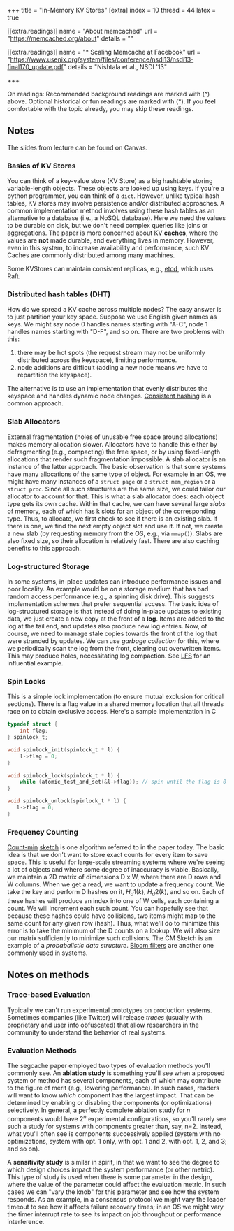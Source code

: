 +++
title = "In-Memory KV Stores"
[extra]
index = 10
thread = 44
latex = true

[[extra.readings]]
name = "About memcached"
url = "https://memcached.org/about"
details = ""

[[extra.readings]]
name = "* Scaling Memcache at Facebook"
url = "https://www.usenix.org/system/files/conference/nsdi13/nsdi13-final170_update.pdf"
details = "Nishtala et al., NSDI '13"

+++

On readings:
Recommended background readings are marked with (^) above. Optional historical or fun readings are marked with (*). 
If you feel comfortable with the topic already, you may skip these readings. 

## Notes
The slides from lecture can be found on Canvas.

### Basics of KV Stores

You can think of a key-value store (KV Store) as a big hashtable storing variable-length objects. These objects are looked up using keys. 
If you're a python programmer, you can think of a `dict`. However, unlike typical hash tables, KV stores may involve persistence
and/or distributed approaches. A common implementation method involves using these hash tables as an alternative to a database (i.e., a NoSQL database). 
Here we need the values to be durable on disk, but we don't need complex queries like joins or aggregations. The paper is more concerned
about KV __caches__, where the values are **not** made durable, and everything lives in memory. However, even in this system, to increase
availability and performance, such KV Caches are commonly distributed among many machines. 

Some KVStores can maintain consistent replicas, e.g., [etcd](https://etcd.io/), which uses Raft. 

### Distributed hash tables (DHT)
How do we spread a KV cache across multiple nodes? The easy answer is to just partition your key space. Suppose we use English given names as keys.
We might say node 0 handles names starting with "A-C", node 1 handles names starting with "D-F", and so on. There are two problems with this:
1. there may be hot spots (the request stream may not be uniformly distributed across the keyspace), limiting performance. 
2. node additions are difficult (adding a new node means we have to repartition the keyspace). 

The alternative is to use an implementation that evenly distributes the keyspace and handles dynamic node changes. [Consistent hashing](https://www.cs.princeton.edu/courses/archive/fall09/cos518/papers/chash.pdf) is a common approach. 

### Slab Allocators

External fragmentation (holes of unusable free space around allocations) makes memory allocation slower. Allocators
have to handle this either by defragmenting (e.g., compacting) the free space, or by using fixed-length allocations that
render such fragmentation impossible. A slab allocator is an instance of the latter approach. The basic observation is
that some systems have many allocations of the same type of object. For example in an OS, we might have many instances
of a `struct page` or a `struct mem_region` or a `struct proc`. Since all such structures are the same size, we could
tailor our allocator to account for that. This is what a slab allocator does: each object type gets its own cache.
Within that cache, we can have several large _slabs_ of memory, each of which has k slots for an object of the
corresponding type. Thus, to allocate, we first check to see if there is an existing slab. If there is one, we
find the next empty object slot and use it. If not, we create a new slab (by requesting memory from the OS, e.g., via `mmap()`). 
Slabs are also fixed size, so their allocation is relatively fast. There are also caching benefits to this approach. 

### Log-structured Storage

In some systems, in-place updates can introduce performance issues and poor locality. An example would be on a storage
medium that has bad random access performance (e.g., a spinning disk drive). This suggests implementation schemes that
prefer sequential access. The basic idea of log-structured storage is that instead of doing in-place updates to existing data,
we just create a new copy at the front of a __log__. Items are added to the log at the tail end, and updates also produce new log entries. 
Now, of course, we need to manage stale copies towards the front of the log that were stranded by updates. We can
use _garbage collection_ for this, where we periodically scan the log from the front, clearing out overwritten items. 
This may produce holes, necessitating log compaction. See [LFS](https://pages.cs.wisc.edu/~remzi/OSTEP/file-lfs.pdf) for an influential example. 


### Spin Locks
This is a simple lock implementation (to ensure mutual exclusion for critical sections).
There is a flag value in a shared memory location that all threads race on to obtain exclusive access. Here's a sample
implementation in C

```C
typedef struct {
    int flag;
} spinlock_t;

void spinlock_init(spinlock_t * l) {
    l->flag = 0;
}

void spinlock_lock(spinlock_t * l) {
    while (atomic_test_and_set(&l->flag)); // spin until the flag is 0 using atomics
}

void spinlock_unlock(spinlock_t * l) {
   l->flag = 0;
}
```

### Frequency Counting

[Count-min](https://redis.io/blog/count-min-sketch-the-art-and-science-of-estimating-stuff/)
[sketch](https://dsf.berkeley.edu/cs286/papers/countmin-latin2004.pdf) is one
algorithm referred to in the paper today. The basic idea is that we don't want to
store exact counts for every item to save space. This is useful for large-scale streaming
systems where we're seeing a lot of objects and where some degree of inaccuracy is viable. Basically, we maintain a 2D
matrix of dimensions D x W, where there are D rows and W columns. When we get
a read, we want to update a frequency count. We take the key and perform
D hashes on it, $H_d1(k)$, $H_d2(k)$, and so on. Each of these hashes will
produce an index into one of W cells, each containing a count. We will
increment each such count. You can hopefully see that because these hashes
could have collisions, two items might map to the same count for any given row
(hash). Thus, what we'll do to minimize this error is to take the minimum of
the D counts on a lookup. We will also size our matrix sufficiently to minimize
such collisions. The CM Sketch is an example of a _probabalistic data
structure_. [Bloom filters](https://en.wikipedia.org/wiki/Bloom_filter) are
another one commonly used in systems. 

## Notes on methods

### Trace-based Evaluation
Typically we can't run experimental prototypes on production systems. Sometimes companies (like Twitter) will 
release _traces_ (usually with proprietary and user info obfuscated) that allow researchers in the community
to understand the behavior of real systems. 

### Evaluation Methods

The segcache paper employed two types of evaluation methods you'll commonly
see. An **ablation study** is something you'll see when a proposed system or
method has several components, each of which may contribute to the figure of
merit (e.g., lowering performance). In such cases, readers will want to know
_which_ component has the largest impact. That can be determined by enabling or
disabling the components (or optimizations) selectively. In general,
a perfectly complete ablation study for $n$ components would have $2^n$
experimental configurations, so you'll rarely see such a study for systems with
components greater than, say, n=2. Instead, what you'll often see is components
successively applied (system with no optimizations, system with opt. 1 only,
with opt. 1 and 2, with opt. 1, 2, and 3; and so on). 

A **sensitivity study** is similar in spirit, in that we want to see the degree
to which design choices impact the system performance (or other metric). This
type of study is used when there is some parameter in the design, where the
value of the parameter could affect the evaluation metric. In such cases we can
"vary the knob" for this parameter and see how the system responds. As an
example, in a consensus protocol we might vary the leader timeout to see how it
affects failure recovery times; in an OS we might vary the timer interrupt rate
to see its impact on job throughput or performance interference. 
